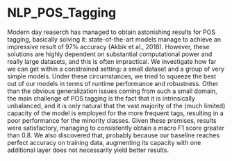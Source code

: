 # NLP_POS_Tagging

Modern day reaserch has managed to obtain astonishing results for POS tagging, basically solving it: state-of-the-art models manage to achieve an impressive result of 97% accuracy (Akbik et al., 2018). However, these solutions are highly dependent on substantial computational power and really large datasets, and this is often impractical. We investigate how far we can get within a constrained setting: a small dataset and a group of very simple models. Under these circumstances, we tried to squeeze the best out of our models in terms of runtime performance and robustness. Other than the obvious generalization issues coming from such a small domain, the main challenge of POS tagging is the fact that it is intrinsically unbalanced, and it is only natural that the vast majority of the (much limited) capacity of the model is employed for the more frequent tags, resulting in a poor performance for the minority classes. Given these premises, results were satisfactory, managing to consistently obtain a macro F1 score greater than 0.8. We also discovered that, probably because our baseline reaches perfect accuracy on training data, augmenting its capacity with one additional layer does not necessarily yield better results.
